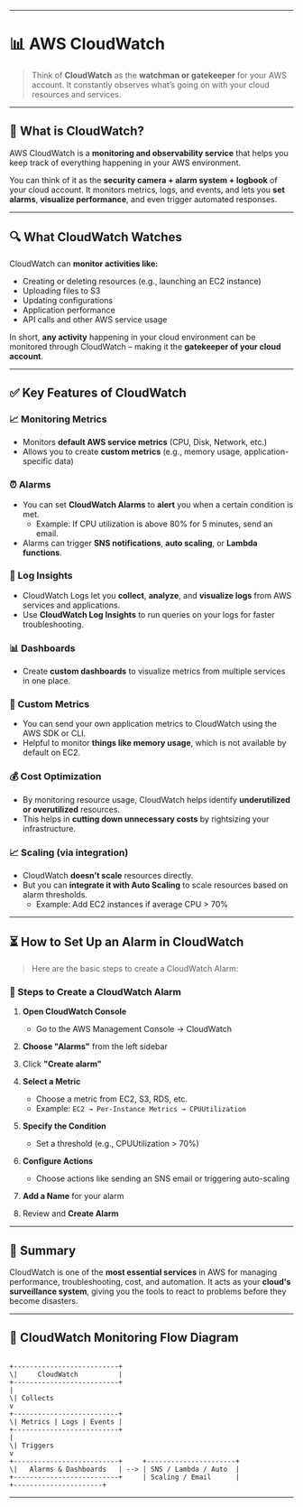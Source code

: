 
---
# 📊 AWS CloudWatch

> Think of **CloudWatch** as the **watchman or gatekeeper** for your AWS account. It constantly observes what’s going on with your cloud resources and services.

---

## 🧐 What is CloudWatch?

AWS CloudWatch is a **monitoring and observability service** that helps you keep track of everything happening in your AWS environment.

You can think of it as the **security camera + alarm system + logbook** of your cloud account. It monitors metrics, logs, and events, and lets you **set alarms**, **visualize performance**, and even trigger automated responses.

---

## 🔍 What CloudWatch Watches

CloudWatch can **monitor activities like:**

- Creating or deleting resources (e.g., launching an EC2 instance)
- Uploading files to S3
- Updating configurations
- Application performance
- API calls and other AWS service usage

In short, **any activity** happening in your cloud environment can be monitored through CloudWatch – making it the **gatekeeper of your cloud account**.

---

## ✅ Key Features of CloudWatch

### 📈 Monitoring Metrics

- Monitors **default AWS service metrics** (CPU, Disk, Network, etc.)
- Allows you to create **custom metrics** (e.g., memory usage, application-specific data)

### ⏰ Alarms

- You can set **CloudWatch Alarms** to **alert** you when a certain condition is met.
  - Example: If CPU utilization is above 80% for 5 minutes, send an email.
- Alarms can trigger **SNS notifications**, **auto scaling**, or **Lambda functions**.

### 📄 Log Insights

- CloudWatch Logs let you **collect**, **analyze**, and **visualize logs** from AWS services and applications.
- Use **CloudWatch Log Insights** to run queries on your logs for faster troubleshooting.

### 📊 Dashboards

- Create **custom dashboards** to visualize metrics from multiple services in one place.

### 🧮 Custom Metrics

- You can send your own application metrics to CloudWatch using the AWS SDK or CLI.
- Helpful to monitor **things like memory usage**, which is not available by default on EC2.

### 💰 Cost Optimization

- By monitoring resource usage, CloudWatch helps identify **underutilized or overutilized** resources.
- This helps in **cutting down unnecessary costs** by rightsizing your infrastructure.

### 📈 Scaling (via integration)

- CloudWatch **doesn’t scale** resources directly.
- But you can **integrate it with Auto Scaling** to scale resources based on alarm thresholds.
  - Example: Add EC2 instances if average CPU > 70%

---

## ⏳ How to Set Up an Alarm in CloudWatch

> Here are the basic steps to create a CloudWatch Alarm:

### 🔧 Steps to Create a CloudWatch Alarm

1. **Open CloudWatch Console**
   - Go to the AWS Management Console → CloudWatch

2. **Choose "Alarms"** from the left sidebar

3. Click **"Create alarm"**

4. **Select a Metric**
   - Choose a metric from EC2, S3, RDS, etc.
   - Example: `EC2 → Per-Instance Metrics → CPUUtilization`

5. **Specify the Condition**
   - Set a threshold (e.g., CPUUtilization > 70%)

6. **Configure Actions**
   - Choose actions like sending an SNS email or triggering auto-scaling

7. **Add a Name** for your alarm

8. Review and **Create Alarm**

---

## 🧠 Summary

CloudWatch is one of the **most essential services** in AWS for managing performance, troubleshooting, cost, and automation. It acts as your **cloud's surveillance system**, giving you the tools to react to problems before they become disasters.

---

## 📌 CloudWatch Monitoring Flow Diagram

```

+--------------------------+
\|     CloudWatch          |
+--------------------------+
|
\| Collects
v
+--------------------------+
\| Metrics | Logs | Events |
+--------------------------+
|
\| Triggers
v
+--------------------------+     +----------------------+
\|   Alarms & Dashboards   | --> | SNS / Lambda / Auto  |
+--------------------------+     | Scaling / Email      |
+----------------------+

```

---

